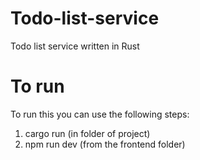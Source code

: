 # Todo-list-service
Todo list service written in Rust
# To run
To run this you can use the following steps:
1. cargo run (in folder of project)
2. npm run dev (from the frontend folder)
